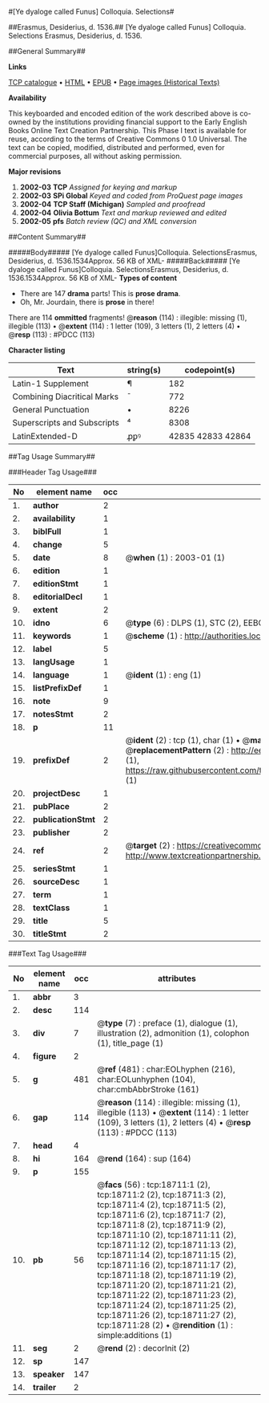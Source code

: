 #[Ye dyaloge called Funus] Colloquia. Selections#

##Erasmus, Desiderius, d. 1536.##
[Ye dyaloge called Funus]
Colloquia. Selections
Erasmus, Desiderius, d. 1536.

##General Summary##

**Links**

[TCP catalogue](http://www.ota.ox.ac.uk/tcp/)  • 
[HTML](http://tei.it.ox.ac.uk/tcp/Texts-HTML/free/A00/A00329.html)  • 
[EPUB](http://tei.it.ox.ac.uk/tcp/Texts-EPUB/free/A00/A00329.epub) • 
[Page images (Historical Texts)](https://data.historicaltexts.jisc.ac.uk/view?pubId=eebo-99853331e&pageId=eebo-99853331e-18711-1)

**Availability**

This keyboarded and encoded edition of the
	       work described above is co-owned by the institutions
	       providing financial support to the Early English Books
	       Online Text Creation Partnership. This Phase I text is
	       available for reuse, according to the terms of Creative
	       Commons 0 1.0 Universal. The text can be copied,
	       modified, distributed and performed, even for
	       commercial purposes, all without asking permission.

**Major revisions**

1. __2002-03__ __TCP__ *Assigned for keying and markup*
1. __2002-03__ __SPi Global__ *Keyed and coded from ProQuest page images*
1. __2002-04__ __TCP Staff (Michigan)__ *Sampled and proofread*
1. __2002-04__ __Olivia Bottum__ *Text and markup reviewed and edited*
1. __2002-05__ __pfs__ *Batch review (QC) and XML conversion*

##Content Summary##

#####Body#####
[Ye dyaloge called Funus]Colloquia. SelectionsErasmus, Desiderius, d. 1536.1534Approx. 56 KB of XML-
#####Back#####
[Ye dyaloge called Funus]Colloquia. SelectionsErasmus, Desiderius, d. 1536.1534Approx. 56 KB of XML-
**Types of content**

  * There are 147 **drama** parts! This is **prose drama**.
  * Oh, Mr. Jourdain, there is **prose** in there!

There are 114 **ommitted** fragments! 
 @__reason__ (114) : illegible: missing (1), illegible (113)  •  @__extent__ (114) : 1 letter (109), 3 letters (1), 2 letters (4)  •  @__resp__ (113) : #PDCC (113)

**Character listing**


|Text|string(s)|codepoint(s)|
|---|---|---|
|Latin-1 Supplement|¶|182|
|Combining             Diacritical Marks|̄|772|
|General Punctuation|•|8226|
|Superscripts             and Subscripts|⁴|8308|
|LatinExtended-D|ꝓꝑꝰ|42835 42833 42864|

##Tag Usage Summary##

###Header Tag Usage###

|No|element name|occ|attributes|
|---|---|---|---|
|1.|__author__|2||
|2.|__availability__|1||
|3.|__biblFull__|1||
|4.|__change__|5||
|5.|__date__|8| @__when__ (1) : 2003-01 (1)|
|6.|__edition__|1||
|7.|__editionStmt__|1||
|8.|__editorialDecl__|1||
|9.|__extent__|2||
|10.|__idno__|6| @__type__ (6) : DLPS (1), STC (2), EEBO-CITATION (1), PROQUEST (1), VID (1)|
|11.|__keywords__|1| @__scheme__ (1) : http://authorities.loc.gov/ (1)|
|12.|__label__|5||
|13.|__langUsage__|1||
|14.|__language__|1| @__ident__ (1) : eng (1)|
|15.|__listPrefixDef__|1||
|16.|__note__|9||
|17.|__notesStmt__|2||
|18.|__p__|11||
|19.|__prefixDef__|2| @__ident__ (2) : tcp (1), char (1)  •  @__matchPattern__ (2) : ([0-9\-]+):([0-9IVX]+) (1), (.+) (1)  •  @__replacementPattern__ (2) : http://eebo.chadwyck.com/downloadtiff?vid=$1&page=$2 (1), https://raw.githubusercontent.com/textcreationpartnership/Texts/master/tcpchars.xml#$1 (1)|
|20.|__projectDesc__|1||
|21.|__pubPlace__|2||
|22.|__publicationStmt__|2||
|23.|__publisher__|2||
|24.|__ref__|2| @__target__ (2) : https://creativecommons.org/publicdomain/zero/1.0/ (1), http://www.textcreationpartnership.org/docs/. (1)|
|25.|__seriesStmt__|1||
|26.|__sourceDesc__|1||
|27.|__term__|1||
|28.|__textClass__|1||
|29.|__title__|5||
|30.|__titleStmt__|2||


###Text Tag Usage###

|No|element name|occ|attributes|
|---|---|---|---|
|1.|__abbr__|3||
|2.|__desc__|114||
|3.|__div__|7| @__type__ (7) : preface (1), dialogue (1), illustration (2), admonition (1), colophon (1), title_page (1)|
|4.|__figure__|2||
|5.|__g__|481| @__ref__ (481) : char:EOLhyphen (216), char:EOLunhyphen (104), char:cmbAbbrStroke (161)|
|6.|__gap__|114| @__reason__ (114) : illegible: missing (1), illegible (113)  •  @__extent__ (114) : 1 letter (109), 3 letters (1), 2 letters (4)  •  @__resp__ (113) : #PDCC (113)|
|7.|__head__|4||
|8.|__hi__|164| @__rend__ (164) : sup (164)|
|9.|__p__|155||
|10.|__pb__|56| @__facs__ (56) : tcp:18711:1 (2), tcp:18711:2 (2), tcp:18711:3 (2), tcp:18711:4 (2), tcp:18711:5 (2), tcp:18711:6 (2), tcp:18711:7 (2), tcp:18711:8 (2), tcp:18711:9 (2), tcp:18711:10 (2), tcp:18711:11 (2), tcp:18711:12 (2), tcp:18711:13 (2), tcp:18711:14 (2), tcp:18711:15 (2), tcp:18711:16 (2), tcp:18711:17 (2), tcp:18711:18 (2), tcp:18711:19 (2), tcp:18711:20 (2), tcp:18711:21 (2), tcp:18711:22 (2), tcp:18711:23 (2), tcp:18711:24 (2), tcp:18711:25 (2), tcp:18711:26 (2), tcp:18711:27 (2), tcp:18711:28 (2)  •  @__rendition__ (1) : simple:additions (1)|
|11.|__seg__|2| @__rend__ (2) : decorInit (2)|
|12.|__sp__|147||
|13.|__speaker__|147||
|14.|__trailer__|2||
